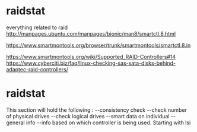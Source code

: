 # raidstat
everything related to raid
http://manpages.ubuntu.com/manpages/bionic/man8/smartctl.8.html

https://www.smartmontools.org/browser/trunk/smartmontools/smartctl.8.in

https://www.smartmontools.org/wiki/Supported_RAID-Controllers#14
https://www.cyberciti.biz/faq/linux-checking-sas-sata-disks-behind-adaptec-raid-controllers/


# raidstat
This section will hold the following :
--consistency check
--check number of physical drives
--check logical drives
--smart data on individual
--general info 
--info based on which controller is being used. Starting with lsi 
